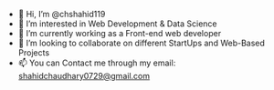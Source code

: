 - 👋 Hi, I’m @chshahid119
- 👀 I’m interested in Web Development & Data Science
- 🌱 I’m currently working as a Front-end web developer
- 💞️ I’m looking to collaborate on different StartUps and Web-Based Projects
- 📫 You can Contact me through my email: shahidchaudhary0729@gmail.com

<!---
chshahid119/chshahid119 is a ✨ special ✨ repository because its `README.md` (this file) appears on your GitHub profile.
You can click the Preview link to take a look at your changes.
--->
